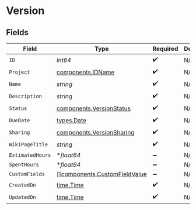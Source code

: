 # Version


## Fields

| Field                                                                        | Type                                                                         | Required                                                                     | Description                                                                  |
| ---------------------------------------------------------------------------- | ---------------------------------------------------------------------------- | ---------------------------------------------------------------------------- | ---------------------------------------------------------------------------- |
| `ID`                                                                         | *int64*                                                                      | :heavy_check_mark:                                                           | N/A                                                                          |
| `Project`                                                                    | [components.IDName](../../models/components/idname.md)                       | :heavy_check_mark:                                                           | N/A                                                                          |
| `Name`                                                                       | *string*                                                                     | :heavy_check_mark:                                                           | N/A                                                                          |
| `Description`                                                                | *string*                                                                     | :heavy_check_mark:                                                           | N/A                                                                          |
| `Status`                                                                     | [components.VersionStatus](../../models/components/versionstatus.md)         | :heavy_check_mark:                                                           | N/A                                                                          |
| `DueDate`                                                                    | [types.Date](../../types/date.md)                                            | :heavy_check_mark:                                                           | N/A                                                                          |
| `Sharing`                                                                    | [components.VersionSharing](../../models/components/versionsharing.md)       | :heavy_check_mark:                                                           | N/A                                                                          |
| `WikiPageTitle`                                                              | *string*                                                                     | :heavy_check_mark:                                                           | N/A                                                                          |
| `EstimatedHours`                                                             | **float64*                                                                   | :heavy_minus_sign:                                                           | N/A                                                                          |
| `SpentHours`                                                                 | **float64*                                                                   | :heavy_minus_sign:                                                           | N/A                                                                          |
| `CustomFields`                                                               | [][components.CustomFieldValue](../../models/components/customfieldvalue.md) | :heavy_minus_sign:                                                           | N/A                                                                          |
| `CreatedOn`                                                                  | [time.Time](https://pkg.go.dev/time#Time)                                    | :heavy_check_mark:                                                           | N/A                                                                          |
| `UpdatedOn`                                                                  | [time.Time](https://pkg.go.dev/time#Time)                                    | :heavy_check_mark:                                                           | N/A                                                                          |